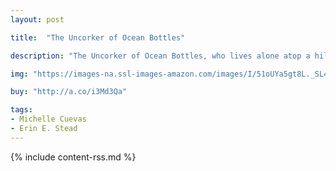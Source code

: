 ```yaml
---
layout: post

title:  "The Uncorker of Ocean Bottles"

description: "The Uncorker of Ocean Bottles, who lives alone atop a hill, has a job of the utmost importance. It is his task to open any bottles found at sea and make sure that the messages are delivered. He loves his job, though he has always wished that, someday, one of the letters would be addressed to him. One day he opens a party invitation—but there’s no name attached. As he devotes himself to the mystery of the intended recipient, he ends up finding something even more special: the possibility of new friends."

img: "https://images-na.ssl-images-amazon.com/images/I/51oUYa5gt8L._SL480_.jpg"

buy: "http://a.co/i3Md3Qa"

tags:
- Michelle Cuevas
- Erin E. Stead
---
```


{% include content-rss.md %}